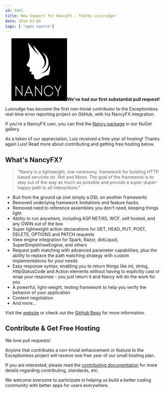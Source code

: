 ```yaml
---
id: 3441
title: New Support for NancyFX - Thanks Luisrudge!
date: 2014-03-05
tags: [ "open source"]
---
```

**<img loading="lazy" class="alignright  wp-image-3443" style="margin-left:20px;" alt="NancyFX Logo" src="/assets/logo.png" width="179" height="201" data-id="3443" />We've had our first substantial pull request!**

Luisrudge has become the first non-trivial contributor to the Exceptionless real-time error reporting project on GitHub, with his NancyFX integration.

If you're a NancyFX user, you can find the <a title="Exceptionless NancyFX package on NuGet" href="http://www.nuget.org/packages/Exceptionless.Nancy/" target="_blank">Nancy package</a> in our NuGet gallery.

As a token of our appreciation, Luis received a free year of hosting! Thanks again Luis! Read more about contributing and getting free hosting below.<!--more-->

## What's NancyFX?

> "Nancy is a lightweight, low-ceremony, framework for building HTTP based services on .Net and Mono. The goal of the framework is to stay out of the way as much as possible and provide a super-duper-happy-path to all interactions."

* Buit from the ground up (not simply a DSL on another framework)
* Removed underlying framework limitations and feature hacks
* Removed need to reference assemblies you don't need, keeping things light
* Ability to run anywhere, including ASP.NET/IIS, WCF, self hosted, and any OWIN out of the box
* Super lightweight action declarations for GET, HEAD, PUT, POST, DELETE, OPTIONS and PATCH requests
* View engine integration for Spark, Razor, dotLiquid, SuperSimpleViewEngine, and others
* Request path matching with advanced parameter capabilities, plus the ability to replace the path matching strategy with custom implementations for your needs
* Easy response syntax, enabling you to return things like int, string, HttpStatusCode and Action elements without having to explicitly cast or wrap your response - you just return it and Nancy will do the work for you
* A powerful, light-weight, testing framework to help you verify the behavior of your application
* Content negotiation
* And more...

Visit the <a title="NancyFX Website" href="http://nancyfx.org/" target="_blank">website</a> or check out the <a title="NancyFX on GitHub" href="https://github.com/NancyFx/Nancy" target="_blank">GitHub Repo</a> for more information.

## Contribute & Get Free Hosting

We love pull requests!

Anyone that contributes a non-trivial enhancement or feature to the Exceptionless project will receive one free year of our small hosting plan.

If you are interested, please read the <a title="Contributing to Exceptionless" href="https://github.com/exceptionless/Exceptionless/blob/master/CONTRIBUTING.md" target="_blank">contributing documentation</a> for more details regarding contributing, standards, etc.

We welcome everyone to participate in helping us build a better coding community with better apps for users everywhere.
